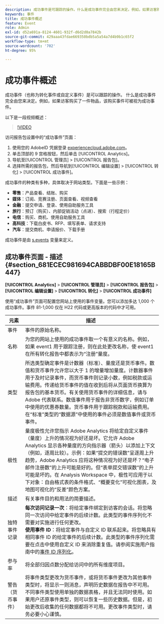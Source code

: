 ```yaml
---
description: 成功事件是可跟踪的操作。什么是成功事件完全由您来决定。例如，如果访客购买了一件物品，该购买事件可被视为成功事件。
keywords: 事件
title: 成功事件概述
feature: Event
role: Admin
exl-id: d52a691a-8124-4601-932f-d6d2d0a7842b
source-git-commit: 429aaa43fdae669350bdb5a5a54a7d4b9b1c65f2
workflow-type: tm+mt
source-wordcount: '702'
ht-degree: 95%

---
```


# 成功事件概述

成功事件（也称为转化事件或自定义事件）是可以跟踪的操作。 什么是成功事件完全由您来决定。例如，如果访客购买了一件物品，该购买事件可被视为成功事件。

以下是一段视频概述：

>[!VIDEO](https://video.tv.adobe.com/v/28764/?quality=12)

访问报告包设置中的“成功事件”页面：

1. 使用您的 AdobeID 凭据登录 [experiencecloud.adobe.com](https://experiencecloud.adobe.com)。
2. 单击顶部的 9 宫格按钮，然后单击 [!UICONTROL Analytics]。
3. 导航至[!UICONTROL 管理员] > [!UICONTROL 报告包]。
4. 选择所需的报告包，然后导航到[!UICONTROL 编辑设置] > [!UICONTROL 转化] > [!UICONTROL 成功事件]。

成功事件的种类有多种，具体取决于网站类型。下面是一些示例：

* **零售**：产品查看、结账、购买
* **媒体**：订阅、竞赛注册、页面查看、视频查看
* **金融**：提交申请、登录、使用自助服务工具
* **旅行**：预订（购买）、内部促销活动（点进）、搜索（行程定价）
* **电信**：购买、商机、使用自助服务工具
* **高科技**：下载白皮书、RFP、填写表单、请求支持
* **汽车**：提交商机、申请报价、下载手册

成功事件是由 [s.events](https://experienceleague.adobe.com/docs/analytics/implementation/vars/page-vars/events/event-serialization.html?lang=zh-Hans) 变量来定义。

## 成功事件页面 - 描述 {#section_681ECEC981694CABBDBF00E18165B447}

**[!UICONTROL Analytics]** > **[!UICONTROL 管理员]** > **[!UICONTROL 报告包]** > **[!UICONTROL 编辑设置]** > **[!UICONTROL 转化]** > **[!UICONTROL 成功事件]**

使用“成功事件”页面可配置您网站上使用的事件变量。您可以添加多达 1,000 个成功事件。事件 81-1,000 仅在 H22 代码或更高版本的代码中才可用。

| 元素 | 描述 |
|--- |--- |
| 事件 | 事件的原始名称。 |
| 名称 | 为您的网站上使用的成功事件取一个有意义的名称。例如，如果 event1 用于跟踪注册，则在此处更改名称，使 event1 在所有转化报告中都表示为“注册”量度。 |
| 类型 | 所选类型确定事件是计数器（标准）、量度还是货币事件。数值和货币事件允许您以大于 1 的增量增加量度。计数器事件用于及时记录事件，而货币事件则记录小数，例如税款或运输费用。传递给货币事件的值在收到后将从页面货币换算为报告包的基本货币。有关使用货币事件的详细信息，请与 Adobe 代表联系。数值事件用于报告非货币数字，例如订单中使用的优惠券数量。货币事件用于跟踪税款和运输费用。在“标准”类型的“数据源”中使用的事件必须是数值事件或货币事件。 |
| 极性 | 量度极性允许您指示 Adobe Analytics 将给定自定义事件（量度）上升的情况视为好还是坏。它允许 Adobe Analytics 显示各种量度的方向指示器（箭头）以添加上下文（例如，逐周比较）。示例：如果“提交的错误数”呈逐周上升趋势，Adobe Analytics 应将这种情况视为好还是坏？“电子邮件注册数”的上升可能是好的。但“表单提交错误数”的上升可能是坏的。在 Analysis Workspace 中，极性可应用于以下对象：自由格式表的条件格式、“概要变化”可视化图表，及地图可视化的“反差”颜色方案。 |
| 描述 | 有关事件目的和用法的简要描述。 |
| 独特事件记录 | **每次访问记录一次**：将给定事件绑定到访客的会话。将忽略同一次访问中给定事件的后续计数。此类型的事件序列化不需要对实施进行任何更改。<br>**使用事件 ID**：将给定事件与自定义 ID 联系起来。将忽略具有相同事件 ID 的给定事件的后续计数。此类型的事件序列化需要在点击中使用自定义 ID 来消除重复值。请参阅实施用户指南中的[事件 ID 序列化](/help/implement/vars/page-vars/events/event-serialization.md)。 |
| 参与率 | 将全部归因点数分配给访问中的所有维度项目。 |
| 警告（货币事件） | 将事件类型更改为货币事件，或将货币事件更改为其他事件类型时，将显示一则消息，声明历史数据在报告中不可用。不同事件类型使用单独的数据表格，并且无法同时使用。如果用户还原事件类型，则可以恢复一些历史数据。但是，初始更改后收集的任何数据都将不可用。更改事件类型时，请务必要小心谨慎。 |
